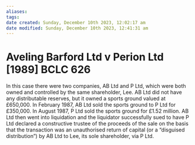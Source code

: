 ```yaml
---
aliases: 
tags: 
date created: Sunday, December 10th 2023, 12:02:17 am
date modified: Sunday, December 10th 2023, 12:41:31 am
---
```


# Aveling Barford Ltd v Perion Ltd [1989] BCLC 626

In this case there were two companies, AB Ltd and P Ltd, which were both owned and controlled by the same shareholder, Lee. AB Ltd did not have any distributable reserves, but it owned a sports ground valued at £650,000. In February 1987, AB Ltd sold the sports ground to P Ltd for £350,000. In August 1987, P Ltd sold the sports ground for £1.52 million. AB Ltd then went into liquidation and the liquidator successfully sued to have P Ltd declared a constructive trustee of the proceeds of the sale on the basis that the transaction was an unauthorised return of capital (or a “disguised distribution”) by AB Ltd to Lee, its sole shareholder, via P Ltd.
